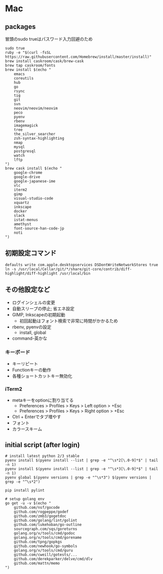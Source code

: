Mac
================================================================================

packages
------------------------------------------------------------
冒頭のsudo trueはパスワード入力回避のため
```
sudo true
ruby -e "$(curl -fsSL https://raw.githubusercontent.com/Homebrew/install/master/install)"
brew install caskroom/cask/brew-cask
brew tap caskroom/fonts
brew install $(echo "
    emacs
    coreutils
    hub
    go
    rsync
    tig
    git
    svn
    neovim/neovim/neovim
    peco
    pyenv
    rbenv
    imagemagick
    tree
    the_silver_searcher
    zsh-syntax-highlighting
    nmap
    mysql
    postgresql
    watch
    lftp
")
brew cask install $(echo "
    google-chrome
    google-drive
    google-japanese-ime
    vlc
    iterm2
    gimp
    visual-studio-code
    xquartz
    inkscape
    docker
    slack
    istat-menus
    amethyst
    font-source-han-code-jp
    noti
")
```

初期設定コマンド
------------------------------------------------------------
```
defaults write com.apple.desktopservices DSDontWriteNetworkStores true
ln -s /usr/local/Cellar/git/*/share/git-core/contrib/diff-highlight/diff-highlight /usr/local/bin
```

その他設定など
--------------------------------------------------
* ログインシェルの変更
* 自動スリープの停止; 省エネ設定
* GIMP, Inkscapeの初期起動
  - 初回起動はフォント検索で非常に時間がかかるため
* rbenv, pyenvの設定
  - install, global
* command-英かな


### キーボード
* キーリピート
* Functionキーの動作
* 各種ショートカットキー無効化


### iTerm2
* metaキーをoptionに割り当てる
  - Preferences > Profiles > Keys > Left option > +Esc
  - Preferences > Profiles > Keys > Right option > +Esc
* Ctrl + Enterでタブ増やす
* フォント
* カラースキーム


initial script (after login)
------------------------------------------------------------
```
# install latest python 2/3 stable
pyenv install $(pyenv install --list | grep -e "^\s*2[\.0-9]*$" | tail -n 1)
pyenv install $(pyenv install --list | grep -e "^\s*3[\.0-9]*$" | tail -n 1)
pyenv global $(pyenv versions | grep -e "^\s*3") $(pyenv versions | grep -e "^\s*2") 

pip install pylint

# setup golang env
go get -u -v $(echo "
    github.com/nsf/gocode
    github.com/rogpeppe/godef
    github.com/zmb3/gogetdoc
    github.com/golang/lint/golint
    github.com/lukehoban/go-outline
    sourcegraph.com/sqs/goreturns
    golang.org/x/tools/cmd/godoc
    golang.org/x/tools/cmd/gorename
    github.com/tpng/gopkgs
    github.com/newhook/go-symbols
    golang.org/x/tools/cmd/guru
    github.com/cweill/gotests/...
    github.com/derekparker/delve/cmd/dlv
    github.com/mattn/memo
")
```
